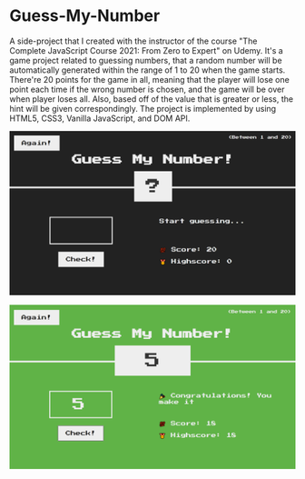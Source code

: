 # Guess-My-Number

A side-project that I created with the instructor of the course "The Complete JavaScript Course 2021: From Zero to Expert" on Udemy. It's a game project related to guessing numbers, that a random number will be automatically generated within the range of 1 to 20 when the game starts. There're 20 points for the game in all, meaning that the player will lose one point each time if the wrong number is chosen, and the game will be over when player loses all. Also, based off of the value that is greater or less, the hint will be given correspondingly. The project is implemented by using HTML5, CSS3, Vanilla JavaScript, and DOM API.

![plot](init.png)

![plot](victory.png)

